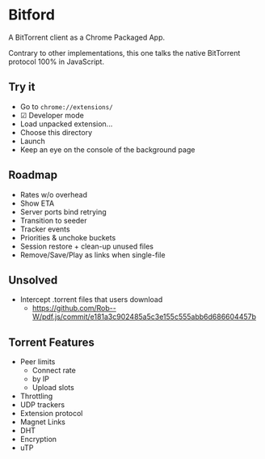 # Bitford

A BitTorrent client as a Chrome Packaged App.

Contrary to other implementations, this one talks the native
BitTorrent protocol 100% in JavaScript.

## Try it

* Go to `chrome://extensions/`
* ☑ Developer mode
* Load unpacked extension...
* Choose this directory
* Launch
* Keep an eye on the console of the background page

## Roadmap

* Rates w/o overhead
* Show ETA
* Server ports bind retrying
* Transition to seeder
* Tracker events
* Priorities & unchoke buckets
* Session restore + clean-up unused files
* Remove/Save/Play as links when single-file

## Unsolved

* Intercept .torrent files that users download
  * https://github.com/Rob--W/pdf.js/commit/e181a3c902485a5c3e155c555abb6d686604457b

## Torrent Features

* Peer limits
  * Connect rate
  * by IP
  * Upload slots
* Throttling
* UDP trackers
* Extension protocol
* Magnet Links
* DHT
* Encryption
* uTP
